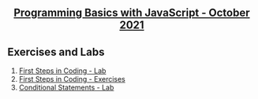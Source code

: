 ## <a href= "https://softuni.bg/trainings/3511/programming-basics-with-javascript-october-2021/internal"> <p align="center"> Programming Basics with JavaScript - October 2021 </p></a>





## Exercises and Labs 
1. <a href= "https://github.com/kace123/Software-University--SoftUni-/tree/main/JavaScript%20Programming/JavaScript%20Programming%20Basics/JS%20Basics%20-%20Exercises/First%20Steps%20in%20Coding%20-%20Lab"> First Steps in Coding - Lab </a>
2. <a href= "https://github.com/kace123/Software-University--SoftUni-/tree/main/JavaScript%20Programming/JavaScript%20Programming%20Basics/JS%20Basics%20-%20Exercises/First%20Steps%20in%20Coding%20-%20Exercises"> First Steps in Coding - Exercises </a>
3. <a href= "https://github.com/kace123/Software-University--SoftUni-/tree/main/JavaScript%20Programming/JavaScript%20Programming%20Basics/JS%20Basics%20-%20Exercises/Conditional%20Statements%20-%20Lab"> Conditional Statements - Lab </a>
